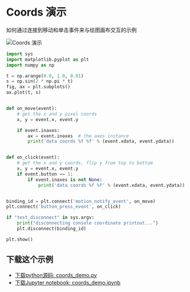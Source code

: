 # Coords 演示

如何通过连接到移动和单击事件来与绘图画布交互的示例

![Coords 演示](https://matplotlib.org/_images/sphx_glr_coords_demo_001.png)

```python
import sys
import matplotlib.pyplot as plt
import numpy as np

t = np.arange(0.0, 1.0, 0.01)
s = np.sin(2 * np.pi * t)
fig, ax = plt.subplots()
ax.plot(t, s)


def on_move(event):
    # get the x and y pixel coords
    x, y = event.x, event.y

    if event.inaxes:
        ax = event.inaxes  # the axes instance
        print('data coords %f %f' % (event.xdata, event.ydata))


def on_click(event):
    # get the x and y coords, flip y from top to bottom
    x, y = event.x, event.y
    if event.button == 1:
        if event.inaxes is not None:
            print('data coords %f %f' % (event.xdata, event.ydata))


binding_id = plt.connect('motion_notify_event', on_move)
plt.connect('button_press_event', on_click)

if "test_disconnect" in sys.argv:
    print("disconnecting console coordinate printout...")
    plt.disconnect(binding_id)

plt.show()
```

## 下载这个示例
            
- [下载python源码: coords_demo.py](https://matplotlib.org/_downloads/coords_demo.py)
- [下载Jupyter notebook: coords_demo.ipynb](https://matplotlib.org/_downloads/coords_demo.ipynb)